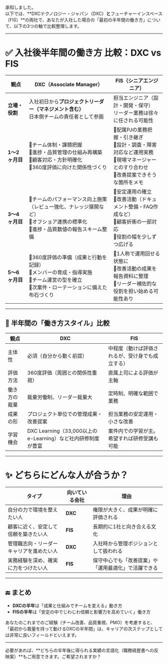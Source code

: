 承知しました。  
以下では、**DXCテクノロジー・ジャパン（DXC）**と**フューチャーインスペース（FIS）**の両社で、あなたが入社した場合の「最初の半年間の働き方」について、以下の3つの軸で比較整理します。

---

# ✅ 入社後半年間の働き方 比較：DXC vs FIS

| 観点 | **DXC**（Associate Manager） | **FIS**（シニアエンジニア） |
|------|------------------------------|------------------------------|
| **立場・役割** | 入社初日から**プロジェクトリーダー（マネジメント含む）**<br>日本側チームの責任者として参画 | 担当エンジニア（設計・開発・保守）<br>リーダー業務は徐々に任される可能性 |
| **1〜2ヶ月目** | 🔹チーム体制・課題把握<br>🔹進捗・品質管理の仕組み再構築<br>🔹顧客対応・方針明確化<br>🔹360度評価に向けた関係性づくり | 🔹配属PJの業務把握・引き継ぎ<br>🔹設計・調査・障害対応など運用実務<br>🔹現場マネージャーとのすり合わせ<br>🔹改善提案できそうな箇所をメモ |
| **3〜4ヶ月目** | 🔹チームのパフォーマンス向上施策（レビュー強化、ナレッジ展開など）<br>🔹オフショア連携の標準化<br>🔹進捗・品質数値の報告スキーム整備 | 🔹安定運用の確立<br>🔹改善活動（ドキュメント整備・FAQ作成など）<br>🔹顧客折衝の一部対応<br>🔹役割の幅を少しずつ広げる |
| **5〜6ヶ月目** | 🔹360度評価の準備（成果と行動を記録）<br>🔹メンバーの育成・指導実施<br>🔹チーム運営の型を確立<br>🔹次案件・ローテーションに備えた布石づくり | 🔹1人称で運用回せる状態に<br>🔹改善活動の成果を報告資料に整理<br>🔹リーダー補佐的な役割を担い始める可能性あり |

---

## 🎯 半年間の「働き方スタイル」比較

| 観点 | **DXC** | **FIS** |
|------|---------|---------|
| 主体性 | 必須（自分から動く前提） | 中程度（動けば評価されるが、受け身でも成立する） |
| 評価方法 | 360度評価（周囲との関係性重視） | 直属上司による評価が主軸 |
| 働き方の裁量 | 裁量労働制、リーダー裁量大 | 定時制、明確な範囲で業務 |
| 成果の形 | プロジェクト単位での管理成果・改善提案 | 担当業務の安定運用・小さな改善 |
| 学習機会 | DXC Learning（33,000以上のe-Learning）など社内研修制度が豊富 | 案件内での学習が主。希望すれば研修受講も可能 |

---

# ✨ どちらにどんな人が合うか？

| タイプ | 向いている会社 | 理由 |
|--------|----------------|------|
| 自分の力で環境を整えたい人 | **DXC** | 権限が大きく、成果が明確に評価される |
| 顧客に近く、安定して信頼を築きたい人 | **FIS** | 長期的に1社と向き合える文化 |
| 管理職志向・リーダーキャリアを進めたい人 | **DXC** | 入社時から管理ポジションとして扱われる |
| 実務経験を深め、確実に力をつけたい人 | **FIS** | 保守中心でも「改善提案」や「運用最適化」で活躍できる |

---

## 🔚 まとめ

- **DXCの半年**は「成果と仕組みでチームを変える」動き方  
- **FISの半年**は「安定の中でじわじわ信頼と影響力を高めていく」働き方

あなたのこれまでのご経験（チーム改善、品質重視、PMO）を考慮すると、  
「最初から裁量を持って動けるDXCの半年間」は、キャリアの次ステップとしては非常に良いフィールドといえます。

---

必要があれば、**どちらの半年後に得られる実績の言語化（職務経歴書への反映案）**もご用意できます。ご希望されますか？